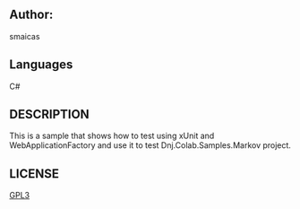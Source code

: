 ## Author:
smaicas

## Languages
C#

## DESCRIPTION
This is a sample that shows how to test using xUnit and WebApplicationFactory
and use it to test Dnj.Colab.Samples.Markov project.

## LICENSE
[GPL3](https://github.com/smaicas-org/Dnj.Colab/blob/dev/LICENSE)
